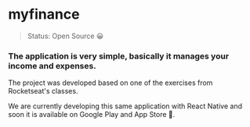 # <h1> myfinance </h1>

> Status: Open Source 😀  

### The application is very simple, basically it manages your income and expenses.

 The project was developed based on one of the exercises from Rocketseat's classes.

 We are currently developing this same application with React Native and soon it is available on Google Play and App Store 🚀.


